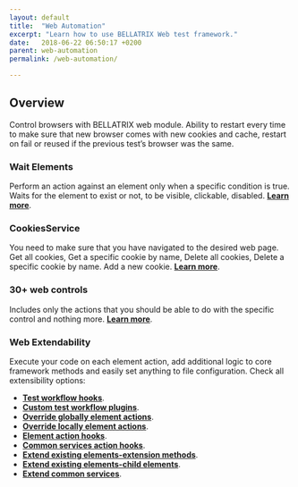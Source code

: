 ```yaml
---
layout: default
title:  "Web Automation"
excerpt: "Learn how to use BELLATRIX Web test framework."
date:   2018-06-22 06:50:17 +0200
parent: web-automation
permalink: /web-automation/

---
```

Overview
--------
Control browsers with BELLATRIX web module. Ability to restart every time to make sure that new browser comes with new cookies and cache, restart on fail or reused if the previous test’s browser was the same.


### Wait Elements ###
Perform an action against an element only when a specific condition is true. Waits for the element to exist or not, to be visible, clickable, disabled. [**Learn more**](/wait-for-elements.md).

### CookiesService ###
You need to make sure that you have navigated to the desired web page. Get all cookies, Get a specific cookie by name, Delete all cookies, Delete a specific cookie by name. Add a new cookie. [**Learn more**](/cookies-service.md).

### 30+ web controls ###
Includes only the actions that you should be able to do with the specific control and nothing more.
[**Learn more**](/simple-controls.md).

### Web Extendability ###
Execute your code on each element action, add additional logic to core framework methods and easily set anything to file configuration. Check all extensibility options:

- [**Test workflow hooks**](/extensibility-test-workflow-hooks.md).
- [**Custom test workflow plugins**](/extensibility-custom-test-workflow-plugins.md).
- [**Override globally element actions**](/extensibility-override-globally-element-actions.md).
- [**Override locally element actions**](/extensibility-override-locally-element-actions.md).
- [**Element action hooks**](/extensibility-element-action-hooks.md).
- [**Common services action hooks**](/extensibility-common-services-action-hooks.md).
- [**Extend existing elements-extension methods**](/extensibility-extend-existing-elements-extension-methods.md).
- [**Extend existing elements-child elements**](/extensibility-extend-existing-elements-child-elements.md).
- [**Extend common services**](/extensibility-extend-common-services.md).







